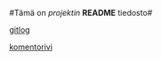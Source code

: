 #Tämä on _projektin_  **README** tiedosto#

[gitlog](https://github.com/millakortelainen/ot-harjoitustyo/blob/master/laskarit/viikko1/gitlog.txt)

[komentorivi](https://github.com/millakortelainen/ot-harjoitustyo/blob/master/laskarit/viikko1/komentorivi.txt)
